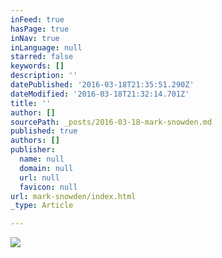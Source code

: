 ```yaml
---
inFeed: true
hasPage: true
inNav: true
inLanguage: null
starred: false
keywords: []
description: ''
datePublished: '2016-03-18T21:35:51.290Z'
dateModified: '2016-03-18T21:32:14.701Z'
title: ''
author: []
sourcePath: _posts/2016-03-18-mark-snowden.md
published: true
authors: []
publisher:
  name: null
  domain: null
  url: null
  favicon: null
url: mark-snowden/index.html
_type: Article

---
```

![](https://the-grid-user-content.s3-us-west-2.amazonaws.com/9faef749-c474-4ff3-a701-a12f23080c8d.jpg)